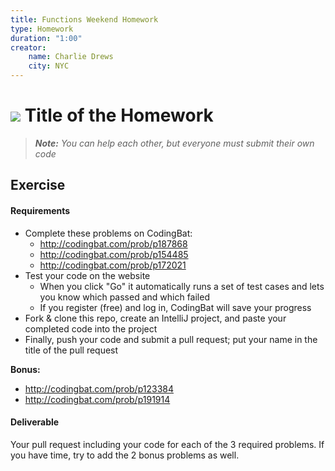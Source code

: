 ```yaml
---
title: Functions Weekend Homework
type: Homework
duration: "1:00"
creator:
    name: Charlie Drews
    city: NYC
---
```


# ![](https://ga-dash.s3.amazonaws.com/production/assets/logo-9f88ae6c9c3871690e33280fcf557f33.png) Title of the Homework

> ***Note:*** _You can help each other, but everyone must submit their own code_

## Exercise

#### Requirements

- Complete these problems on CodingBat:
  - http://codingbat.com/prob/p187868
  - http://codingbat.com/prob/p154485
  - http://codingbat.com/prob/p172021
- Test your code on the website
  - When you click "Go" it automatically runs a set of test cases and lets you know which passed and which failed
  - If you register (free) and log in, CodingBat will save your progress
- Fork & clone this repo, create an IntelliJ project, and paste your completed code into the project
- Finally, push your code and submit a pull request; put your name in the title of the pull request

**Bonus:**
- http://codingbat.com/prob/p123384
- http://codingbat.com/prob/p191914

#### Deliverable

Your pull request including your code for each of the 3 required problems. If you have time, try to add the 2 bonus problems as well.
